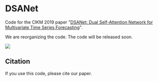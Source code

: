 # DSANet

Code for the CIKM 2019 paper "[DSANet: Dual Self-Attention Network for Multivariate Time Series Forecasting]()".

We are reorganizing the code. The code will be released soon.

![](https://raw.githubusercontent.com/bighuang624/DSANet/master/docs/DSANet-model-structure.png)

## Citation

If you use this code, please cite our paper.